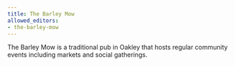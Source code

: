 ```yaml
---
title: The Barley Mow
allowed_editors:
- the-barley-mow
---
```

The Barley Mow is a traditional pub in Oakley that hosts regular community events including markets and social gatherings.
